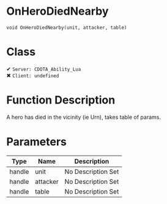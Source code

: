# OnHeroDiedNearby
```
void OnHeroDiedNearby(unit, attacker, table)
```
# Class
✔ `Server: CDOTA_Ability_Lua`  
✖ `Client: undefined`  

# Function Description
A hero has died in the vicinity (ie Urn), takes table of params.
# Parameters
Type|Name|Description
--|--|--
handle|unit|No Description Set
handle|attacker|No Description Set
handle|table|No Description Set
